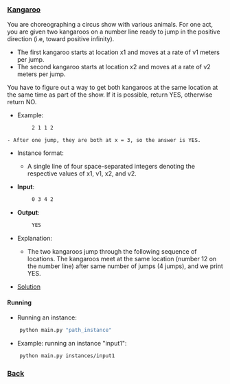 ### [Kangaroo](https://www.hackerrank.com/challenges/kangaroo/problem)
You are choreographing a circus show with various animals. For one act, you are given two kangaroos on a number line ready to jump in the positive direction (i.e, toward positive infinity).
- The first kangaroo starts at location x1 and moves at a rate of v1 meters per jump.
- The second kangaroo starts at location x2 and moves at a rate of v2 meters per jump.

You have to figure out a way to get both kangaroos at the same location at the same time as part of the show. If it is possible, return YES, otherwise return NO.


- Example:
````bash
        2 1 1 2
````
    - After one jump, they are both at x = 3, so the answer is YES.

- Instance format:
    - A single line of four space-separated integers denoting the respective values of x1, v1, x2, and v2.

- **Input**:
````bash
        0 3 4 2
````

- **Output**:
````bash
        YES
````

- Explanation:
    - The two kangaroos jump through the following sequence of locations. The kangaroos meet at the same location (number 12 on the number line) after same number of jumps (4 jumps), and we print YES.

- [Solution](main.py)

#### Running
- Running an instance:
````bash
    python main.py "path_instance"
````

- Example: running an instance "input1":
````bash
    python main.py instances/input1
````

### [Back](../../README.md)